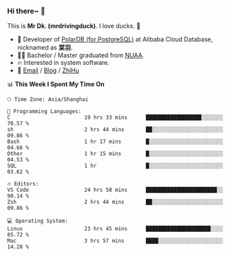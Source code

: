 ### Hi there~ 🫡

This is **Mr Dk. (mrdrivingduck)**. I love ducks. 🦆

- 🍊 Developer of [PolarDB (for PostgreSQL)](https://github.com/ApsaraDB/PolarDB-for-PostgreSQL) at Alibaba Cloud Database, nicknamed as **棠羽**.
- 👨‍🎓 Bachelor / Master graduated from [NUAA](https://en.wikipedia.org/wiki/Nanjing_University_of_Aeronautics_and_Astronautics).
- 🔥 Interested in system software.
- 🔗 [Email](mailto:mrdrivingduck@gmail.com) / [Blog](https://mrdrivingduck.github.io/blog/) / [ZhiHu](https://www.zhihu.com/people/zhang-jing-tang-78)

<!--START_SECTION:waka-->
📊 **This Week I Spent My Time On** 

```text
🕑︎ Time Zone: Asia/Shanghai

💬 Programming Languages: 
C                        19 hrs 33 mins      ██████████████████░░░░░░░   70.57 % 
sh                       2 hrs 44 mins       ██░░░░░░░░░░░░░░░░░░░░░░░   09.86 % 
Bash                     1 hr 17 mins        █░░░░░░░░░░░░░░░░░░░░░░░░   04.66 % 
Other                    1 hr 15 mins        █░░░░░░░░░░░░░░░░░░░░░░░░   04.53 % 
SQL                      1 hr                █░░░░░░░░░░░░░░░░░░░░░░░░   03.62 % 

🔥 Editors: 
VS Code                  24 hrs 58 mins      ███████████████████████░░   90.14 % 
Zsh                      2 hrs 44 mins       ██░░░░░░░░░░░░░░░░░░░░░░░   09.86 % 

💻 Operating System: 
Linux                    23 hrs 45 mins      █████████████████████░░░░   85.72 % 
Mac                      3 hrs 57 mins       ████░░░░░░░░░░░░░░░░░░░░░   14.28 % 
```


<!--END_SECTION:waka-->

<!-- ![Mr Dk.'s GitHub Stats](https://github-readme-stats.vercel.app/api?username=mrdrivingduck&count_private&show_icons=true&theme=buefy) -->

<!-- ![Most Used Languages](https://github-readme-stats.vercel.app/api/top-langs/?username=mrdrivingduck&exclude_repo=mips32-CPU,snort-tcp-socket&theme=buefy&layout=compact&langs_count=10) -->


<!--
**mrdrivingduck/mrdrivingduck** is a ✨ _special_ ✨ repository because its `README.md` (this file) appears on your GitHub profile.

Here are some ideas to get you started:

- 🔭 I’m currently working on ...
- 🌱 I’m currently learning ...
- 👯 I’m looking to collaborate on ...
- 🤔 I’m looking for help with ...
- 💬 Ask me about ...
- 📫 How to reach me: ...
- 😄 Pronouns: ...
- ⚡ Fun fact: ...
-->
